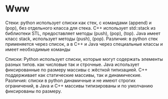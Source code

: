 # Www

Стеки:
python использует списки как стек, с командами (append) и (pop), без отдельного класса для стека.
C++ использует std::stack из библиотеки STL,  предоставляет методы (push), (pop), (top).
Java имеет класс stack,  использует методы  (push), (pop).
Различия: в python стек применяется через список, а в C++ и Java через специальные классы и имеет необходимые команды

Списки:
Python использует списки, которые могут содержать элементы разных типов. как числовые так и строчные.
Java использует фиксированные по размеру массивы с жёсткой типизацией.
C++ поддерживает как статические массивы, так и динамические.
Различия: списки в python динамичные и не имеют строгих ограничений, в Java и C++ массивы типизированы и по умолчанию фиксированы по размеру.

